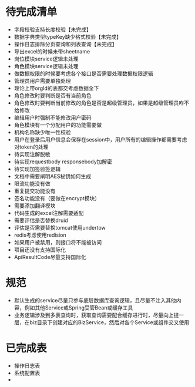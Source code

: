# 待完成清单

- 字段校验支持长度校验【未完成】
- 数据字典类型typeKey缺少格式校验【未完成】
- 操作日志排除分页查询和列表查询【未完成】
- 导出excel的时候未带sheetname
- 岗位模块service逻辑未处理
- 角色模块service逻辑未处理
- 做数据权限的时候要考虑各个接口是否需要处理数据权限逻辑
- 管理员用户需要单独处理
- 理论上带orgId的表都交考虑数据全下
- 角色修改时要判断是否有当前角色
- 角色修改时要判断当前修改的角色是否是超级管理员，如果是超级管理员咋不给修改
- 编辑用户时强制不能修改用户密码
- 角色模块有一个分配用户的功能需要做
- 机构名称缺少唯一性校验
- 用户在登录后用户信息会保存在session中，用户所有的编辑操作都需要考虑对token的处理
- 待实现注解脱敏
- 待实现requestbody responsebody加解密
- 待实现加签验签逻辑
- 文档中需要阐明AES秘钥如何生成
- 限流功能没有做
- 重复提交功能没有
- 签名功能没有（要做在encrypt模块）
- 需要添加翻译模块
- 代码生成的excel注解需要适配
- 需要评估是否替换druid
- 评估是否需要替换tomcat使用undertow
- redis考虑使用redision
- 如果用户被禁用，则接口将不能被访问
- 项目还没有支持国际化
- ApiResultCode尽量支持国际化

# 规范

- 默认生成的service尽量只参与底层数据库查询逻辑，且尽量不注入其他内容，例如其他Service或Spring受管Bean或缓存工具
- 业务逻辑涉及到多表查询时，获取查询需要配合缓存进行时，尽量向上提一层，在biz目录下创建对应的BizService，然后对各个Service或组件交叉使用

# 已完成表

- 操作日志表
- 系统配置表
- 